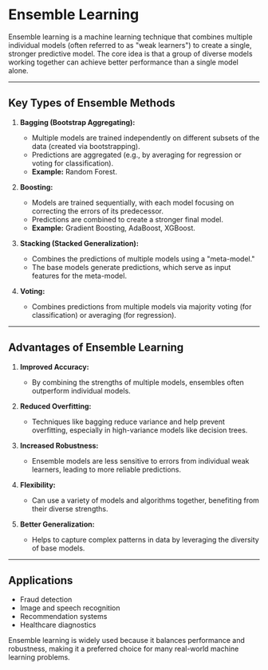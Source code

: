 # **Ensemble Learning**

Ensemble learning is a machine learning technique that combines multiple individual models (often referred to as "weak learners") to create a single, stronger predictive model. The core idea is that a group of diverse models working together can achieve better performance than a single model alone.

---

## **Key Types of Ensemble Methods**

1. **Bagging (Bootstrap Aggregating):**
   - Multiple models are trained independently on different subsets of the data (created via bootstrapping).
   - Predictions are aggregated (e.g., by averaging for regression or voting for classification).
   - **Example:** Random Forest.

2. **Boosting:**
   - Models are trained sequentially, with each model focusing on correcting the errors of its predecessor.
   - Predictions are combined to create a stronger final model.
   - **Example:** Gradient Boosting, AdaBoost, XGBoost.

3. **Stacking (Stacked Generalization):**
   - Combines the predictions of multiple models using a "meta-model."
   - The base models generate predictions, which serve as input features for the meta-model.

4. **Voting:**
   - Combines predictions from multiple models via majority voting (for classification) or averaging (for regression).

---

## **Advantages of Ensemble Learning**

1. **Improved Accuracy:**
   - By combining the strengths of multiple models, ensembles often outperform individual models.

2. **Reduced Overfitting:**
   - Techniques like bagging reduce variance and help prevent overfitting, especially in high-variance models like decision trees.

3. **Increased Robustness:**
   - Ensemble models are less sensitive to errors from individual weak learners, leading to more reliable predictions.

4. **Flexibility:**
   - Can use a variety of models and algorithms together, benefiting from their diverse strengths.

5. **Better Generalization:**
   - Helps to capture complex patterns in data by leveraging the diversity of base models.

---

## **Applications**
- Fraud detection
- Image and speech recognition
- Recommendation systems
- Healthcare diagnostics

Ensemble learning is widely used because it balances performance and robustness, making it a preferred choice for many real-world machine learning problems.
